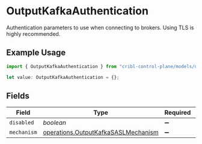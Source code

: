# OutputKafkaAuthentication

Authentication parameters to use when connecting to brokers. Using TLS is highly recommended.

## Example Usage

```typescript
import { OutputKafkaAuthentication } from "cribl-control-plane/models/operations";

let value: OutputKafkaAuthentication = {};
```

## Fields

| Field                                                                                      | Type                                                                                       | Required                                                                                   | Description                                                                                |
| ------------------------------------------------------------------------------------------ | ------------------------------------------------------------------------------------------ | ------------------------------------------------------------------------------------------ | ------------------------------------------------------------------------------------------ |
| `disabled`                                                                                 | *boolean*                                                                                  | :heavy_minus_sign:                                                                         | N/A                                                                                        |
| `mechanism`                                                                                | [operations.OutputKafkaSASLMechanism](../../models/operations/outputkafkasaslmechanism.md) | :heavy_minus_sign:                                                                         | N/A                                                                                        |